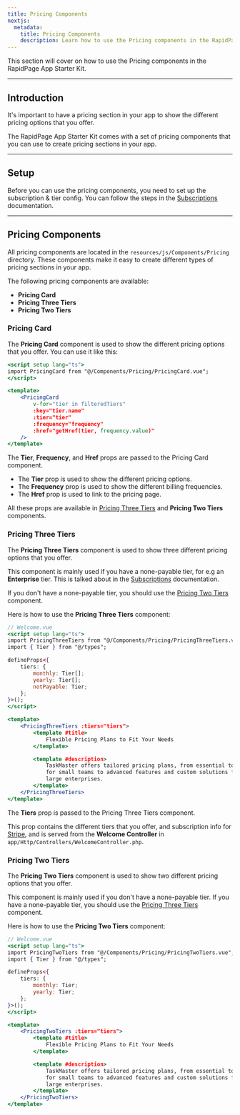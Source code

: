 ```yaml
---
title: Pricing Components
nextjs:
  metadata:
    title: Pricing Components
    description: Learn how to use the Pricing components in the RapidPage App Starter Kit
---
```


This section will cover on how to use the Pricing components in the RapidPage App Starter Kit.

---

## Introduction

It's important to have a pricing section in your app to show the different pricing options that you offer. 

The RapidPage App Starter Kit comes with a set of pricing components that you can use to create pricing sections in your app.

---

## Setup

Before you can use the pricing components, you need to set up the subscription & tier config. You can follow the steps in the [Subscriptions](/docs/subscriptions) documentation.

---

## Pricing Components

All pricing components are located in the `resources/js/Components/Pricing` directory. These components make it easy to create different types of pricing sections in your app.

The following pricing components are available:
- **Pricing Card**
- **Pricing Three Tiers**
- **Pricing Two Tiers**


### Pricing Card

The **Pricing Card** component is used to show the different pricing options that you offer. You can use it like this:

```jsx
<script setup lang="ts">
import PricingCard from "@/Components/Pricing/PricingCard.vue";
</script>

<template>
    <PricingCard
        v-for="tier in filteredTiers"
        :key="tier.name"
        :tier="tier"
        :frequency="frequency"
        :href="getHref(tier, frequency.value)"
    />
</template>
```

The **Tier**, **Frequency**, and **Href** props are passed to the Pricing Card component. 

- The **Tier** prop is used to show the different pricing options. 
- The **Frequency** prop is used to show the different billing frequencies.
- The **Href** prop is used to link to the pricing page.

All these props are available in [Pricing Three Tiers](/) and **Pricing Two Tiers** components.


### Pricing Three Tiers

The **Pricing Three Tiers** component is used to show three different pricing options that you offer.

This component is mainly used if you have a none-payable tier, for e.g an **Enterprise** tier. This is talked about in the [Subscriptions](/docs/subscriptions) documentation.

If you don't have a none-payable tier, you should use the [Pricing Two Tiers](/docs/components/pricing#pricing-two-tiers) component.

Here is how to use the **Pricing Three Tiers** component:

```jsx
// Welcome.vue
<script setup lang="ts">
import PricingThreeTiers from "@/Components/Pricing/PricingThreeTiers.vue";
import { Tier } from "@/types";

defineProps<{
    tiers: {
        monthly: Tier[];
        yearly: Tier[];
        notPayable: Tier;
    };
}>();
</script>

<template>
    <PricingThreeTiers :tiers="tiers">
        <template #title>
            Flexible Pricing Plans to Fit Your Needs
        </template>

        <template #description>
            TaskMaster offers tailored pricing plans, from essential tools
            for small teams to advanced features and custom solutions for
            large enterprises.
        </template>
    </PricingThreeTiers>
</template>
```

The **Tiers** prop is passed to the Pricing Three Tiers component. 

This prop contains the different tiers that you offer, and subscription info for [Stripe](https://stripe.com), and is served from the **Welcome Controller** in `app/Http/Controllers/WelcomeController.php`.

### Pricing Two Tiers

The **Pricing Two Tiers** component is used to show two different pricing options that you offer. 

This component is mainly used if you don't have a none-payable tier. If you have a none-payable tier, you should use the [Pricing Three Tiers](/docs/components/pricing#pricing-three-tiers) component.

Here is how to use the **Pricing Two Tiers** component:

```jsx
// Welcome.vue
<script setup lang="ts">
import PricingTwoTiers from "@/Components/Pricing/PricingTwoTiers.vue";
import { Tier } from "@/types";

defineProps<{
    tiers: {
        monthly: Tier;
        yearly: Tier;
    };
}>();
</script>

<template>
    <PricingTwoTiers :tiers="tiers">
        <template #title>
            Flexible Pricing Plans to Fit Your Needs
        </template>

        <template #description>
            TaskMaster offers tailored pricing plans, from essential tools
            for small teams to advanced features and custom solutions for
            large enterprises.
        </template>
    </PricingTwoTiers>
</template>
```
